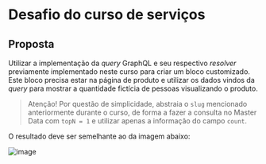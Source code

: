 # Desafio do curso de serviços

## Proposta
Utilizar a implementação da *query* GraphQL e seu respectivo *resolver* previamente implementado neste curso para criar um bloco customizado. Este bloco precisa estar na página de produto e utilizar os dados vindos da *query* para mostrar a quantidade fictícia de pessoas visualizando o produto. 

> Atenção! Por questão de simplicidade, abstraia o `slug` mencionado anteriormente durante o curso, de forma a fazer a consulta no Master Data com `topN = 1` e utilizar apenas a informação do campo `count`.

O resultado deve ser semelhante ao da imagem abaixo:

![image](https://user-images.githubusercontent.com/19495917/92961196-3e197d00-f445-11ea-82a6-f286fee2ee8e.png)
